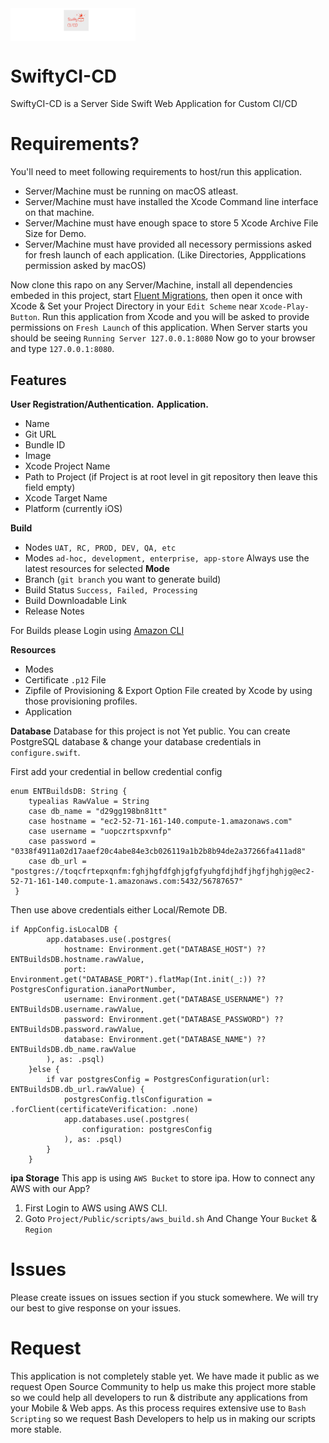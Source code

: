<img src="Public/Swifty-CI-CD.png" alt="drawing" width="200" align="center"/>

# SwiftyCI-CD
SwiftyCI-CD is a Server Side Swift Web Application for Custom CI/CD


# Requirements?
You'll need to meet following requirements to host/run this application.
* Server/Machine must be running on macOS atleast.
* Server/Machine must have installed the Xcode Command line interface on that machine.
* Server/Machine must have enough space to store 5 Xcode Archive File Size for Demo.
* Server/Machine must have provided all necessory permissions asked for fresh launch of each application. (Like Directories, Appplications permission asked by macOS)


Now clone this rapo on any Server/Machine, install all dependencies embeded in this project, start <a href="https://docs.vapor.codes/4.0/fluent/migration/">Fluent Migrations<a/>, then open it once with Xcode & Set your Project Directory in your `Edit Scheme` near `Xcode-Play-Button`. Run this application from Xcode and you will be asked to provide permissions on `Fresh Launch` of this application. 
When Server starts you should be seeing `Running Server 127.0.0.1:8080`
Now go to your browser and type `127.0.0.1:8080`.

## Features

**User Registration/Authentication.**
**Application.**
  - Name
  - Git URL
  - Bundle ID
  - Image
  - Xcode Project Name 
  - Path to Project (if Project is at root level in git repository then leave this field empty)
  - Xcode Target Name
  - Platform (currently iOS)


**Build**
  - Nodes `UAT, RC, PROD, DEV, QA, etc`
  - Modes `ad-hoc, development, enterprise, app-store` Always use the latest resources for selected **Mode**
  - Branch (`git branch` you want to generate build)
  - Build Status `Success, Failed, Processing`
  - Build Downloadable Link
  - Release Notes

For Builds please Login using <a href="">Amazon CLI<a/>

**Resources**
  - Modes
  - Certificate `.p12` File
  - Zipfile of Provisioning & Export Option File created by Xcode by using those provisioning profiles.
  - Application

**Database**
Database for this project is not Yet public. 
You can create PostgreSQL database & change your database credentials in `configure.swift`.

First add your credential in bellow credential config
```
enum ENTBuildsDB: String {
    typealias RawValue = String
    case db_name = "d29gg198bn81tt"
    case hostname = "ec2-52-71-161-140.compute-1.amazonaws.com"
    case username = "uopczrtspxvnfp"
    case password = "0338f4911a02d17aaef20c4abe84e3cb026119a1b2b8b94de2a37266fa411ad8"
    case db_url = "postgres://toqcfrtepxqnfm:fghjhgfdfghjgfgfyuhgfdjhdfjhgfjhghjg@ec2-52-71-161-140.compute-1.amazonaws.com:5432/56787657"
 }
```
Then use above credentials either Local/Remote DB.
```
if AppConfig.isLocalDB {
        app.databases.use(.postgres(
            hostname: Environment.get("DATABASE_HOST") ?? ENTBuildsDB.hostname.rawValue,
            port: Environment.get("DATABASE_PORT").flatMap(Int.init(_:)) ?? PostgresConfiguration.ianaPortNumber,
            username: Environment.get("DATABASE_USERNAME") ?? ENTBuildsDB.username.rawValue,
            password: Environment.get("DATABASE_PASSWORD") ?? ENTBuildsDB.password.rawValue,
            database: Environment.get("DATABASE_NAME") ?? ENTBuildsDB.db_name.rawValue
        ), as: .psql)
    }else {
        if var postgresConfig = PostgresConfiguration(url: ENTBuildsDB.db_url.rawValue) {
            postgresConfig.tlsConfiguration = .forClient(certificateVerification: .none)
            app.databases.use(.postgres(
                configuration: postgresConfig
            ), as: .psql)
        }
    }
```

**ipa Storage**
This app is using `AWS Bucket` to store ipa. How to connect any AWS with our App?
1. First Login to AWS using AWS CLI.
2. Goto `Project/Public/scripts/aws_build.sh` And Change Your `Bucket` & `Region`

# Issues
Please create issues on issues section if you stuck somewhere. We will try our best to give response on your issues.

# Request
This application is not completely stable yet. We have made it public as we request Open Source Community to help us make this project more stable so we could help all developers to run & distribute any applications from your Mobile & Web apps. As this process requires extensive use to `Bash Scripting` so we request Bash Developers to help us in making our scripts more stable.
